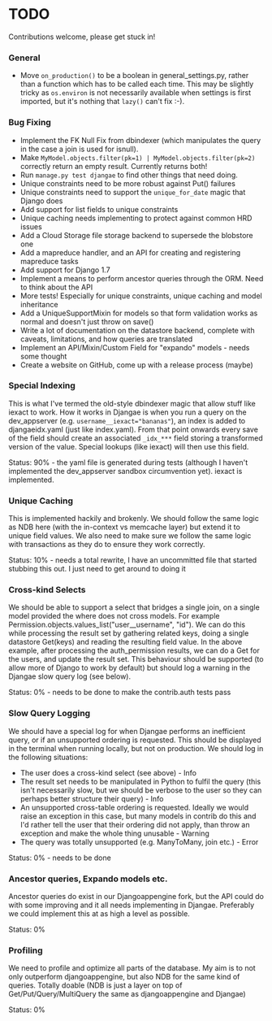 
# TODO

Contributions welcome, please get stuck in!

### General

* Move `on_production()` to be a boolean in general_settings.py, rather than a function which has to be called each
  time.  This may be slightly tricky as `os.environ` is not necessarily available when settings is first imported, but
  it's nothing that `lazy()` can't fix :-).

### Bug Fixing

* Implement the FK Null Fix from dbindexer (which manipulates the query in the case a join is used for isnull).
* Make `MyModel.objects.filter(pk=1) | MyModel.objects.filter(pk=2)` correctly return an empty result.
  Currently returns both!
* Run `manage.py test djangae` to find other things that need doing.
* Unique constraints need to be more robust against Put() failures
* Unique constraints need to support the `unique_for_date` magic that Django does
* Add support for list fields to unique constraints
* Unique caching needs implementing to protect against common HRD issues
* Add a Cloud Storage file storage backend to supersede the blobstore one
* Add a mapreduce handler, and an API for creating and registering mapreduce tasks
* Add support for Django 1.7
* Implement a means to perform ancestor queries through the ORM. Need to think about the API
* More tests! Especially for unique constraints, unique caching and model inheritance
* Add a UniqueSupportMixin for models so that form validation works as normal and doesn't just throw on save()
* Write a lot of documentation on the datastore backend, complete with caveats, limitations, and how queries are translated
* Implement an API/Mixin/Custom Field for "expando" models - needs some thought
* Create a website on GitHub, come up with a release process (maybe)


### Special Indexing

This is what I've termed the old-style dbindexer magic that allow stuff like iexact to work. How it works in Djangae is
when you run a query on the dev_appserver (e.g. `username__iexact="bananas"`), an index is added to djangaeidx.yaml
(just like index.yaml). From that point onwards every save of the field should create an associated `_idx_***` field
storing a transformed version of the value. Special lookups (like iexact) will then use this field.

Status: 90% - the yaml file is generated during tests (although I haven't implemented the dev_appserver sandbox
circumvention yet). iexact is implemented.

### Unique Caching

This is implemented hackily and brokenly. We should follow the same logic as NDB here (with the in-context vs memcache
layer) but extend it to unique field values. We also need to make sure we follow the same logic with transactions as
they do to ensure they work correctly.

Status: 10% - needs a total rewrite, I have an uncommitted file that started stubbing this out. I just need to get
around to doing it

### Cross-kind Selects

We should be able to support a select that bridges a single join, on a single model provided the where does not cross
models. For example Permission.objects.values_list("user__username", "id"). We can do this while processing the result
set by gathering related keys, doing a single datastore Get(keys) and reading the resulting field value. In the above
example, after processing the auth_permission results, we can do a Get for the users, and update the result set. This
behaviour should be supported (to allow more of Django to work by default) but should log a warning in the Djangae slow
query log (see below).

Status: 0% - needs to be done to make the contrib.auth tests pass

### Slow Query Logging

We should have a special log for when Djangae performs an inefficient query, or if an unsupported ordering is requested.
This should be displayed in the terminal when running locally, but not on production. We should log in the following
situations:

 - The user does a cross-kind select (see above) - Info
 - The result set needs to be manipulated in Python to fulfil the query (this isn't necessarily slow, but we should be
   verbose to the user so they can perhaps better structure their query) - Info
 - An unsupported cross-table ordering is requested. Ideally we would raise an exception in this case, but many models
   in contrib do this and I'd rather tell the user that their ordering did not apply, than throw an exception and make
   the whole thing unusable - Warning
 - The query was totally unsupported (e.g. ManyToMany, join etc.) - Error

Status: 0% - needs to be done

### Ancestor queries, Expando models etc.

Ancestor queries do exist in our Djangoappengine fork, but the API could do with some improving and it all needs
implementing in Djangae. Preferably we could implement this at as high a level as possible.

Status: 0%

### Profiling

We need to profile and optimize all parts of the database. My aim is to not only outperform djangoappengine, but also
NDB for the same kind of queries. Totally doable (NDB is just a layer on top of Get/Put/Query/MultiQuery the same as
djangoappengine and Djangae)

Status: 0%
